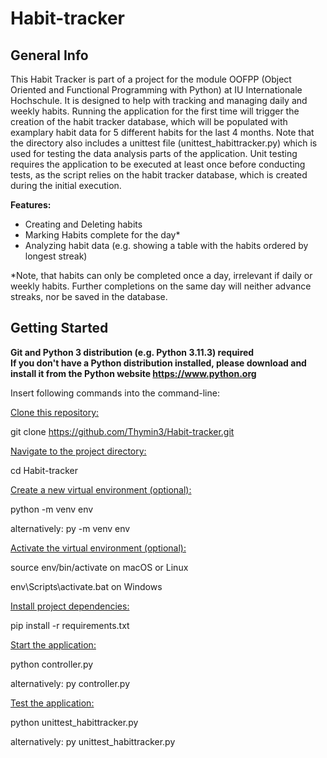 # Habit-tracker

## General Info

This Habit Tracker is part of a project for the module OOFPP (Object Oriented and Functional Programming with Python) at IU Internationale Hochschule.
It is designed to help with tracking and managing daily and weekly habits. 
Running the application for the first time will trigger the creation of the habit tracker database, which will be populated with examplary habit data for 5 different habits for the last 4 months.
Note that the directory also includes a unittest file (unittest_habittracker.py) which is used for testing the data analysis parts of the application.
Unit testing requires the application to be executed at least once before conducting tests, as the script relies on the habit tracker database, which is created during the initial execution.

**Features:**
- Creating and Deleting habits
- Marking Habits complete for the day*
- Analyzing habit data (e.g. showing a table with the habits ordered by longest streak)

*Note, that habits can only be completed once a day, irrelevant if daily or weekly habits. Further completions on the same day will neither advance streaks, nor be saved in the database.

## Getting Started

**Git and Python 3 distribution (e.g. Python 3.11.3) required**  
**If you don't have a Python distribution installed, please download and install it from the Python website https://www.python.org**

Insert following commands into the command-line:

<ins>Clone this repository:</ins>

git clone https://github.com/Thymin3/Habit-tracker.git

<ins>Navigate to the project directory:</ins>

cd Habit-tracker

<ins>Create a new virtual environment (optional):</ins>

python -m venv env

alternatively: py -m venv env

<ins>Activate the virtual environment (optional):</ins>

source env/bin/activate     on macOS or Linux

env\Scripts\activate.bat    on Windows

<ins>Install project dependencies:</ins>

pip install -r requirements.txt

<ins>Start the application:</ins>

python controller.py

alternatively: py controller.py

<ins>Test the application:</ins>

python unittest_habittracker.py

alternatively: py unittest_habittracker.py
